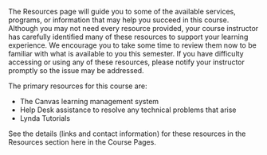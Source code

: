 The Resources page will guide you to some of the available services, programs, or information that may help you succeed in this course. Although you may not need every resource provided, your course instructor has carefully identified many of these resources to support your learning experience. We encourage you to take some time to review them now to be familiar with what is available to you this semester. If you have difficulty accessing or using any of these resources, please notify your instructor promptly so the issue may be addressed.

The primary resources for this course are:

* The Canvas learning management system
* Help Desk assistance to resolve any technical problems that arise
* Lynda Tutorials

See the details \(links and contact information\) for these resources in the Resources section here in the Course Pages.

